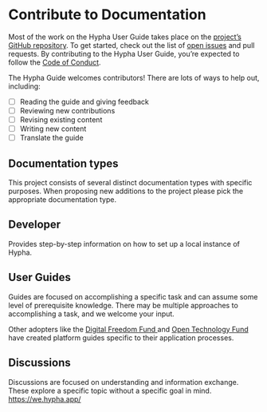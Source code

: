 # Contribute to Documentation

Most of the work on the Hypha User Guide takes place on the [project’s GitHub repository](https://github.com/HyphaApp/hypha/). To get started, check out the list of [open issues](https://github.com/HyphaApp/hypha/issues) and pull requests. By contributing to the Hypha User Guide, you’re expected to follow the [Code of Conduct](./code-of-conduct.md).

The Hypha Guide welcomes contributors! There are lots of ways to help out, including:

* [ ] Reading the guide and giving feedback
* [ ] Reviewing new contributions
* [ ] Revising existing content
* [ ] Writing new content
* [ ] Translate the guide

## Documentation types

This project consists of several distinct documentation types with specific purposes. When proposing new additions to the project please pick the appropriate documentation type.

## Developer

Provides step-by-step information on how to set up a local instance of Hypha.

## User Guides

Guides are focused on accomplishing a specific task and can assume some level of prerequisite knowledge. There may be multiple approaches to accomplishing a task, and we welcome your input.

Other adopters like the [Digital Freedom Fund ](https://apply.hypha.digitalfreedomfund.org/)and [Open Technology Fund](https://guide.opentech.fund/application-platform-guidance) have created platform guides specific to their application processes.

## Discussions

Discussions are focused on understanding and information exchange. These explore a specific topic without a specific goal in mind. https://we.hypha.app/
